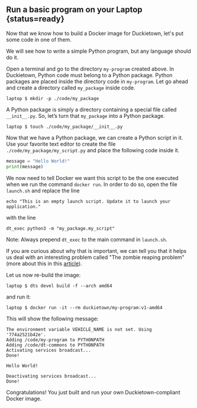 
## Run a basic program on your Laptop {status=ready}

Now that we know how to build a Docker image for Duckietown, let's put some code in one of them.

We will see how to write a simple Python program, but any language should do it.

Open a terminal and go to the directory `my-program` created above. In Duckietown, Python code must belong to a Python package. Python packages are placed inside the directory code in `my-program`. Let go ahead and create a directory called `my_package` inside code.

    laptop $ mkdir -p ./code/my_package

A Python package is simply a directory containing a special file called `__init__.py`. So, let’s turn that `my_package` into a Python package.

    laptop $ touch ./code/my_package/__init__.py

Now that we have a Python package, we can create a Python script in it. Use your favorite text editor to create the file `./code/my_package/my_script.py` and place the following code inside it.

```python
message = "Hello World!"
print(message)
```

We now need to tell Docker we want this script to be the one executed when we run the command `docker run`. In order to do so, open the file `launch.sh` and replace the line

``` 
echo "This is an empty launch script. Update it to launch your application."
```

with the line

``` 
dt_exec python3 -m "my_package.my_script"
```

Note: Always prepend `dt_exec` to the main command in `launch.sh`.

If you are curious about why that is important, we can tell you that it helps us deal with an interesting problem
 called "The zombie reaping problem" (more about this in this [article][article]).

[article]: https://blog.phusion.nl/2015/01/20/docker-and-the-pid-1-zombie-reaping-problem/
 
Let us now re-build the image:

    laptop $ dts devel build -f --arch amd64

and run it:

    laptop $ docker run -it --rm duckietown/my-program:v1-amd64

This will show the following message:

```
The environment variable VEHICLE_NAME is not set. Using '774a2521b42e'.
Adding /code/my-program to PYTHONPATH
Adding /code/dt-commons to PYTHONPATH
Activating services broadcast...
Done!

Hello World!

Deactivating services broadcast...
Done!
```

Congratulations! You just built and run your own Duckietown-compliant Docker image.

